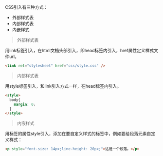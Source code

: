 CSS引入有三种方式：
- 外部样式表
- 内部样式表
- 内嵌样式

> 外部样式表

用link标签引入，在html文档头部引入，即head标签内引入，href属性定义样式文件url。

```html
<link rel="stylesheet" href="css/style.css" />
```

> 内部样式表

用style标签引入，和link引入方式一样，在head标签内引入。

```html
<style>
  body{
    margin: 0;
  }
</style>
```

> 内嵌样式

用标签的属性style引入，添加在要自定义样式的标签中，例如要给段落元素自定义样式：

```html
<p style="font-size: 14px;line-height: 20px;">这是一个段落。</p>
```
